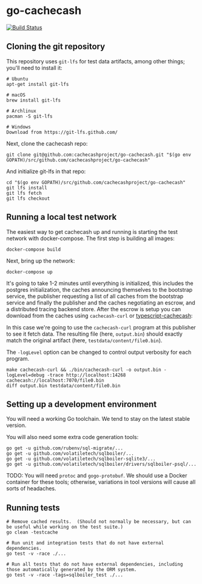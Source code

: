 # go-cachecash

[![Build Status](https://travis-ci.com/cachecashproject/go-cachecash.svg?token=utLK2DGqpJaDNkKeJ4fh&branch=master)](https://travis-ci.com/cachecashproject/go-cachecash)

## Cloning the git repository

This repository uses `git-lfs` for test data artifacts, among other things; you'll need to install it:
```
# Ubuntu
apt-get install git-lfs

# macOS
brew install git-lfs

# Archlinux
pacman -S git-lfs

# Windows
Download from https://git-lfs.github.com/
```

Next, clone the cachecash repo:
```
git clone git@github.com:cachecashproject/go-cachecash.git "$(go env GOPATH)/src/github.com/cachecashproject/go-cachecash"
```

And initialize git-lfs in that repo:
```
cd "$(go env GOPATH)/src/github.com/cachecashproject/go-cachecash"
git lfs install
git lfs fetch
git lfs checkout
```

## Running a local test network

The easiest way to get cachecash up and running is starting the test network with docker-compose. The first step is
building all images:
```
docker-compose build
```

Next, bring up the network:
```
docker-compose up
```

It's going to take 1-2 minutes until everything is initialized, this includes the postgres initialization, the caches
announcing themselves to the bootstrap service, the publisher requesting a list of all caches from the bootstrap service
and finally the publisher and the caches negotiating an escrow, and a distributed tracing backend store. After the escrow
is setup you can download from the caches using `cachecash-curl` or [typescript-cachecash]:

In this case we're going to use the `cachecash-curl` program at this publisher to see it fetch data. The resulting file
(here, `output.bin`) should exactly match the original artifact (here, `testdata/content/file0.bin`).

The `-logLevel` option can be changed to control output verbosity for each program.

```
make cachecash-curl && ./bin/cachecash-curl -o output.bin -logLevel=debug -trace http://localhost:14268 cachecash://localhost:7070/file0.bin
diff output.bin testdata/content/file0.bin
```

[typescript-cachecash]: https://github.com/cachecashproject/typescript-cachecash

## Setting up a development environment

You will need a working Go toolchain.  We tend to stay on the latest stable version.

You will also need some extra code generation tools:
```
go get -u github.com/rubenv/sql-migrate/...
go get -u github.com/volatiletech/sqlboiler/...
go get -u github.com/volatiletech/sqlboiler-sqlite3/...
go get -u github.com/volatiletech/sqlboiler/drivers/sqlboiler-psql/...
```

TODO: You will need `protoc` and `gogo-protobuf`.  We should use a Docker container for these tools; otherwise,
variations in tool versions will cause all sorts of headaches.

## Running tests

```
# Remove cached results.  (Should not normally be necessary, but can be useful while working on the test suite.)
go clean -testcache

# Run unit and integration tests that do not have external dependencies.
go test -v -race ./...

# Run all tests that do not have external dependencies, including those automatically generated by the ORM system.
go test -v -race -tags=sqlboiler_test ./...
```
